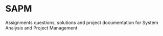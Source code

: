 # SAPM
Assignments questions, solutions and project documentation for System Analysis and Project Management
